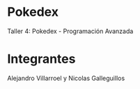 # Pokedex
Taller 4: Pokedex - Programación Avanzada
# Integrantes
Alejandro Villarroel y Nicolas Galleguillos
